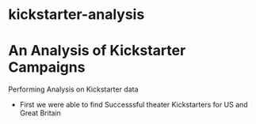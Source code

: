 # kickstarter-analysis
# An Analysis of Kickstarter Campaigns
Performing Analysis on Kickstarter data 

* First we were able to find Successsful theater Kickstarters for US and Great Britain

